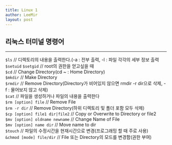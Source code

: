 ```yaml
---
title: Linux 1
author: LeeMir
layout: post
---
```

## 리눅스 터미널 명령어
- - -
`$ls` // 디렉토리의 내용을 출력한다.(-a : 전부 출력, -l : 파일 각각의  세부 정보 출력<br>
`$setuid` `$setgid` // root의 권한을 얻고싶을 때<br>
`$cd` // Change Directory(cd ~ : Home Directory)<br>
`$mkdir` // Make Directory<br>
`$rmdir` // Remove Directory(Directory가 비어있지 않으면   rmdir -r dir으로 삭제, -f : 물어보지 않고 삭제)<br>
`$cat` // 파일을 생성하거나 파일의 내용을 출력한다<br>
`$rm [option] file` // Remove File<br>
`$rm -r dir` // Remove Directory(하위 디렉토리 및 폴더 포함 모두 삭제)<br>
`$cp [option] file1 dir|file2` // Copy or Overwrite to Directory or file2<br>
`$mv [option] oldname newname` // Change Name of File<br>
`$mv [option] name dir` // Move name to dir<br>
`$touch` // 파일의 수정시간을 현재시간으로 변경(프로그래밍 할 때 주로 사용)<br>
`&chmod [mode] file/dir` // File 또는 Directory의 모드를 변경함(권한 부여)
